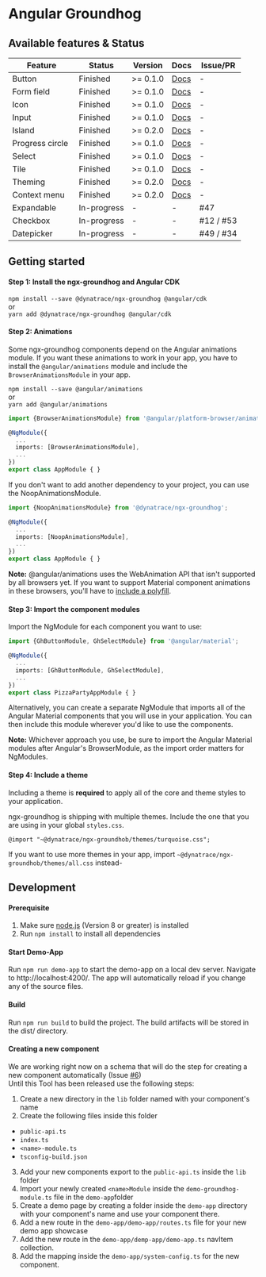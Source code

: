 # Angular Groundhog

## Available features & Status

| Feature          | Status      | Version        | Docs        | Issue/PR    |
|------------------|-------------|-------------|-------------|-------------|
| Button           | Finished    | >= 0.1.0    | [Docs](https://github.com/Dynatrace/ngx-groundhog/blob/master/src/lib/button/README.md)            | - |
| Form field       | Finished    | >= 0.1.0    | [Docs](https://github.com/Dynatrace/ngx-groundhog/blob/master/src/lib/form-field/README.md)        | - |
| Icon             | Finished    | >= 0.1.0    | [Docs](https://github.com/Dynatrace/ngx-groundhog/blob/master/src/lib/icon/README.md)              | - |
| Input            | Finished    | >= 0.1.0    | [Docs](https://github.com/Dynatrace/ngx-groundhog/blob/master/src/lib/input/README.md)             | - |
| Island           | Finished    | >= 0.2.0    | [Docs](https://github.com/Dynatrace/ngx-groundhog/blob/master/src/lib/island/README.md)            | - |
| Progress circle  | Finished    | >= 0.1.0    | [Docs](https://github.com/Dynatrace/ngx-groundhog/blob/master/src/lib/progress-circle/README.md)   | - |
| Select           | Finished    | >= 0.1.0    | [Docs](https://github.com/Dynatrace/ngx-groundhog/blob/master/src/lib/select/README.md)            | - |
| Tile             | Finished    | >= 0.1.0    | [Docs](https://github.com/Dynatrace/ngx-groundhog/blob/master/src/lib/tile/README.md)              | - |
| Theming          | Finished    | >= 0.2.0    | [Docs](https://github.com/Dynatrace/ngx-groundhog/blob/master/src/lib/theming/README.md)           | - |
| Context menu     | Finished    | >= 0.2.0    | [Docs](https://github.com/Dynatrace/ngx-groundhog/blob/master/src/lib/context-menu/README.md)      | - |
| Expandable       | In-progress | - | - | #47 |
| Checkbox         | In-progress | - | - | #12 / #53 |
| Datepicker       | In-progress | - | - | #49 / #34 |

## Getting started

#### Step 1: Install the ngx-groundhog and Angular CDK
`npm install --save @dynatrace/ngx-groundhog @angular/cdk`    
or      
`yarn add @dynatrace/ngx-groundhog @angular/cdk`

#### Step 2: Animations
Some ngx-groundhog components depend on the Angular animations module.
If you want these animations to work in your app, you have to install the `@angular/animations` module and include the `BrowserAnimationsModule` in your app.    

`npm install --save @angular/animations`    
or      
`yarn add @angular/animations`

```ts
import {BrowserAnimationsModule} from '@angular/platform-browser/animations';

@NgModule({
  ...
  imports: [BrowserAnimationsModule],
  ...
})
export class AppModule { }
```

If you don't want to add another dependency to your project, you can use the NoopAnimationsModule.

```ts
import {NoopAnimationsModule} from '@dynatrace/ngx-groundhog';

@NgModule({
  ...
  imports: [NoopAnimationsModule],
  ...
})
export class AppModule { }
```

**Note:** @angular/animations uses the WebAnimation API that isn't supported by all browsers yet. If you want to support Material component animations in these browsers, you'll have to [include a polyfill](https://github.com/web-animations/web-animations-js).

#### Step 3: Import the component modules

Import the NgModule for each component you want to use:
```ts
import {GhButtonModule, GhSelectModule} from '@angular/material';

@NgModule({
  ...
  imports: [GhButtonModule, GhSelectModule],
  ...
})
export class PizzaPartyAppModule { }
```

Alternatively, you can create a separate NgModule that imports all of the Angular Material components that you will use in your application. You can then include this module wherever you'd like to use the components.

**Note:** Whichever approach you use, be sure to import the Angular Material modules after Angular's BrowserModule, as the import order matters for NgModules.

#### Step 4: Include a theme

Including a theme is **required** to apply all of the core and theme styles to your application.

ngx-groundhog is shipping with multiple themes. Include the one that you are using in your global `styles.css`.

```
@import "~@dynatrace/ngx-groundhob/themes/turquoise.css";
```

If you want to use more themes in your app, import `~@dynatrace/ngx-groundhob/themes/all.css` instead-

## Development

#### Prerequisite
1. Make sure [node.js](https://nodejs.org) (Version 8 or greater) is installed
2. Run `npm install` to install all dependencies

#### Start Demo-App
Run `npm run demo-app` to start the demo-app on a local dev server. Navigate to http://localhost:4200/. The app will automatically reload if you change any of the source files.

#### Build
Run `npm run build` to build the project. The build artifacts will be stored in the dist/ directory.

#### Creating a new component
We are working right now on a schema that will do the step for creating a new component automatically (Issue [#6](6))    
Until this Tool has been released use the following steps:
1. Create a new directory in the `lib` folder named with your component's name
2. Create the following files inside this folder
  - `public-api.ts`
  - `index.ts`
  - `<name>-module.ts`
  - `tsconfig-build.json`
3. Add your new components export to the `public-api.ts` inside the `lib` folder
4. Import your newly created `<name>Module` inside the `demo-groundhog-module.ts` file in the `demo-app`folder
5. Create a demo page by creating a folder inside the `demo-app` directory with your component's name and use your component there. 
6. Add a new route in the `demo-app/demo-app/routes.ts` file for your new demo app showcase
7. Add the new route in the `demo-app/demp-app/demo-app.ts` navItem collection.
8. Add the mapping inside the `demo-app/system-config.ts` for the new component. 
